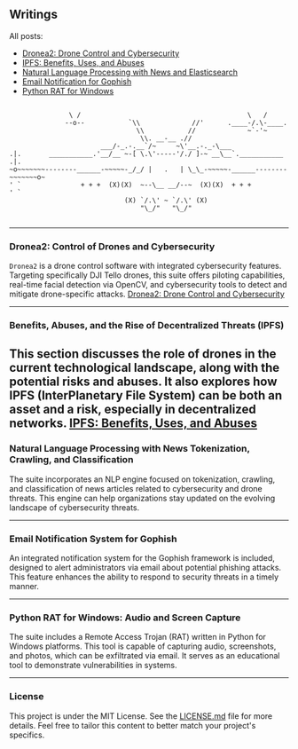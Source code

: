 
## Writings
All posts:

- [Dronea2: Drone Control and Cybersecurity](#dronea2-drone-control-and-cybersecurity)
- [IPFS: Benefits, Uses, and Abuses](#ipfs-benefits-uses-and-abuses)
- [Natural Language Processing with News and Elasticsearch](#natural-language-processing-with-news-and-elasticsearch)
- [Email Notification for Gophish](#email-notification-for-gophish)
- [Python RAT for Windows](#python-rat-for-windows)

```

               \ /                                          \   /
              --o--           `\\             //'      .____-/.\-____.
                                \\           //             ~`-'~
                                 \\. __-__ .//
                       ___/-_.-.__`/~     ~\'__.-._-\___                    
.|.       ___________.'__/__ ~-[ \.\'-----'/./ ]-~ __\__`.___________       .|.
~o~~~~~~~--------______-~~~~~-_/_/ |   .   | \_\_-~~~~~-______--------~~~~~~~o~
' `               + + +  (X)(X)  ~--\__ __/--~  (X)(X)  + + +               ' `
                             (X) `/.\' ~ `/.\' (X)  
                                 "\_/"   "\_/"


```

---
### Dronea2: Control of Drones and Cybersecurity
`Dronea2` is a drone control software with integrated cybersecurity features. Targeting specifically DJI Tello drones, this suite offers piloting capabilities, real-time facial detection via OpenCV, and cybersecurity tools to detect and mitigate drone-specific attacks.
[Dronea2: Drone Control and Cybersecurity](#dronea2-drone-control-and-cybersecurity)

---

### Benefits, Abuses, and the Rise of Decentralized Threats (IPFS)
This section discusses the role of drones in the current technological landscape, along with the potential risks and abuses. It also explores how IPFS (InterPlanetary File System) can be both an asset and a risk, especially in decentralized networks.
[IPFS: Benefits, Uses, and Abuses](#ipfs-benefits-uses-and-abuses)
---

### Natural Language Processing with News Tokenization, Crawling, and Classification
The suite incorporates an NLP engine focused on tokenization, crawling, and classification of news articles related to cybersecurity and drone threats. This engine can help organizations stay updated on the evolving landscape of cybersecurity threats.

---

### Email Notification System for Gophish
An integrated notification system for the Gophish framework is included, designed to alert administrators via email about potential phishing attacks. This feature enhances the ability to respond to security threats in a timely manner.

---

### Python RAT for Windows: Audio and Screen Capture
The suite includes a Remote Access Trojan (RAT) written in Python for Windows platforms. This tool is capable of capturing audio, screenshots, and photos, which can be exfiltrated via email. It serves as an educational tool to demonstrate vulnerabilities in systems.

---

### License
This project is under the MIT License. See the [LICENSE.md](LICENSE.md) file for more details.
Feel free to tailor this content to better match your project's specifics.





